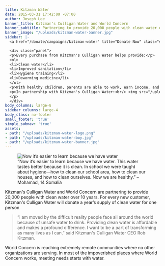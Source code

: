 ```yaml
---
title: Kitzman Water
date: 2015-03-31 17:42:00 -07:00
author: Joseph Lee
banner_title: Kitzman's Culligan Water and World Concern
banner_subtitle: Partnering to provide 20,000 people with clean water over 10 years.
banner_image: "/uploads/kitzman-water-banner.jpg"
sidebar: |-
  <a href="/donate/campaigns/kitzman-water" title="Donate Now" class="secondary button medium-12">Donate Now »</a>

  <div class="panel">
  <p>Every purchase from Kitzman's Culligan Water helps provide:</p>
  <ol>
  <li>Clean water</li>
  <li>Improved sanitation</li>
  <li>Hygiene training</li>
  <li>Deworming medicine</li>
  </ol>
  <p>With healthy children, parents are able to work, earn income, and feed their families. It all begins with water.  Increase the impact of this partnership with a gift. It costs just $20 to provide clean water to one person like Mohamad. </p>
  <p>In partnership with Kitzman's Culligan Water:<br/> <img src="/uploads/kitzman-water-logo.png" alt="Kitzman Water"/>
  </p>
  </div>
body_columns: large-8
sidebar_columns: large-4
body_class: no-footer
small_footer: 'true'
simple_subnav: 'true'
assets:
- path: "/uploads/kitzman-water-logo.png"
- path: "/uploads/kitzman-water-boy.jpg"
- path: "/uploads/kitzman-water-banner.jpg"
---
```


<figure class="caption-image large-5 small-6 right">
      <img src="/uploads/kitzman-water-boy.jpg" alt="Now it’s easier to learn because we have water">
      <figcaption class="caption">
        “Now it’s easier to learn because we have water. This water tastes better because it is clean. In school we were taught about hygiene—how to clean our school area, how to clean our houses, and how to clean ourselves. Now we are healthy.”
– Mohamad, 14 Somalia
      </figcaption>
      </figure>

<p class="large">Kitzman's Culligan Water and World Concern are partnering to provide 20,000 people with clean water over 10 years. For every new customer, Kitzman's Culligan Water will donate a year’s supply of clean water for one person.</p>

> “I am moved by the difficult reality people face all around the world because of unsafe water to drink. Providing clean water is affordable and makes a profound difference.  I want to be a part of transforming as many lives as I can,” said Kitzman's Culligan Water CEO Rob Kitzman.

World Concern is reaching extremely remote communities where no other organizations are serving. In most of the impoverished places where World Concern works, meeting needs starts with water.
